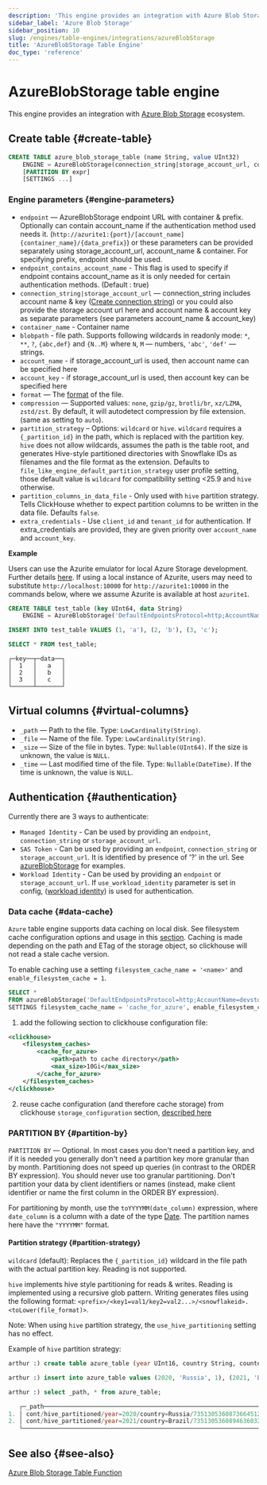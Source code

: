 ```yaml
---
description: 'This engine provides an integration with Azure Blob Storage ecosystem.'
sidebar_label: 'Azure Blob Storage'
sidebar_position: 10
slug: /engines/table-engines/integrations/azureBlobStorage
title: 'AzureBlobStorage Table Engine'
doc_type: 'reference'
---
```


# AzureBlobStorage table engine

This engine provides an integration with [Azure Blob Storage](https://azure.microsoft.com/en-us/products/storage/blobs) ecosystem.

## Create table {#create-table}

```sql
CREATE TABLE azure_blob_storage_table (name String, value UInt32)
    ENGINE = AzureBlobStorage(connection_string|storage_account_url, container_name, blobpath, [account_name, account_key, format, compression, partition_strategy, partition_columns_in_data_file, extra_credentials(client_id=, tenant_id=)])
    [PARTITION BY expr]
    [SETTINGS ...]
```

### Engine parameters {#engine-parameters}

- `endpoint` — AzureBlobStorage endpoint URL with container & prefix. Optionally can contain account_name if the authentication method used needs it. (`http://azurite1:{port}/[account_name]{container_name}/{data_prefix}`) or these parameters can be provided separately using storage_account_url, account_name & container. For specifying prefix, endpoint should be used.
- `endpoint_contains_account_name` - This flag is used to specify if endpoint contains account_name as it is only needed for certain authentication methods. (Default : true)
- `connection_string|storage_account_url` — connection_string includes account name & key ([Create connection string](https://learn.microsoft.com/en-us/azure/storage/common/storage-configure-connection-string?toc=%2Fazure%2Fstorage%2Fblobs%2Ftoc.json&bc=%2Fazure%2Fstorage%2Fblobs%2Fbreadcrumb%2Ftoc.json#configure-a-connection-string-for-an-azure-storage-account)) or you could also provide the storage account url here and account name & account key as separate parameters (see parameters account_name & account_key)
- `container_name` - Container name
- `blobpath` - file path. Supports following wildcards in readonly mode: `*`, `**`, `?`, `{abc,def}` and `{N..M}` where `N`, `M` — numbers, `'abc'`, `'def'` — strings.
- `account_name` - if storage_account_url is used, then account name can be specified here
- `account_key` - if storage_account_url is used, then account key can be specified here
- `format` — The [format](/interfaces/formats.md) of the file.
- `compression` — Supported values: `none`, `gzip/gz`, `brotli/br`, `xz/LZMA`, `zstd/zst`. By default, it will autodetect compression by file extension. (same as setting to `auto`).
- `partition_strategy` – Options: `wildcard` or `hive`. `wildcard` requires a `{_partition_id}` in the path, which is replaced with the partition key. `hive` does not allow wildcards, assumes the path is the table root, and generates Hive-style partitioned directories with Snowflake IDs as filenames and the file format as the extension. Defaults to `file_like_engine_default_partition_strategy` user profile setting, those default value is `wildcard` for compatibility setting <25.9 and `hive` otherwise.
- `partition_columns_in_data_file` - Only used with `hive` partition strategy. Tells ClickHouse whether to expect partition columns to be written in the data file. Defaults `false`.
- `extra_credentials` - Use `client_id` and `tenant_id` for authentication. If extra_credentials are provided, they are given priority over `account_name` and `account_key`.

**Example**

Users can use the Azurite emulator for local Azure Storage development. Further details [here](https://learn.microsoft.com/en-us/azure/storage/common/storage-use-azurite?tabs=docker-hub%2Cblob-storage). If using a local instance of Azurite, users may need to substitute `http://localhost:10000` for `http://azurite1:10000` in the commands below, where we assume Azurite is available at host `azurite1`.

```sql
CREATE TABLE test_table (key UInt64, data String)
    ENGINE = AzureBlobStorage('DefaultEndpointsProtocol=http;AccountName=devstoreaccount1;AccountKey=Eby8vdM02xNOcqFlqUwJPLlmEtlCDXJ1OUzFT50uSRZ6IFsuFq2UVErCz4I6tq/K1SZFPTOtr/KBHBeksoGMGw==;BlobEndpoint=http://azurite1:10000/devstoreaccount1/;', 'testcontainer', 'test_table', 'CSV');

INSERT INTO test_table VALUES (1, 'a'), (2, 'b'), (3, 'c');

SELECT * FROM test_table;
```

```text
┌─key──┬─data──┐
│  1   │   a   │
│  2   │   b   │
│  3   │   c   │
└──────┴───────┘
```

## Virtual columns {#virtual-columns}

- `_path` — Path to the file. Type: `LowCardinality(String)`.
- `_file` — Name of the file. Type: `LowCardinality(String)`.
- `_size` — Size of the file in bytes. Type: `Nullable(UInt64)`. If the size is unknown, the value is `NULL`.
- `_time` — Last modified time of the file. Type: `Nullable(DateTime)`. If the time is unknown, the value is `NULL`.

## Authentication {#authentication}

Currently there are 3 ways to authenticate:
- `Managed Identity` - Can be used by providing an `endpoint`, `connection_string` or `storage_account_url`.
- `SAS Token` - Can be used by providing an `endpoint`, `connection_string` or `storage_account_url`. It is identified by presence of '?' in the url. See [azureBlobStorage](/sql-reference/table-functions/azureBlobStorage#using-shared-access-signatures-sas-sas-tokens) for examples.
- `Workload Identity` - Can be used by providing an `endpoint` or `storage_account_url`. If `use_workload_identity` parameter is set in config, ([workload identity](https://github.com/Azure/azure-sdk-for-cpp/tree/main/sdk/identity/azure-identity#authenticate-azure-hosted-applications)) is used for authentication.

### Data cache {#data-cache}

`Azure` table engine supports data caching on local disk.
See filesystem cache configuration options and usage in this [section](/operations/storing-data.md/#using-local-cache).
Caching is made depending on the path and ETag of the storage object, so clickhouse will not read a stale cache version.

To enable caching use a setting `filesystem_cache_name = '<name>'` and `enable_filesystem_cache = 1`.

```sql
SELECT *
FROM azureBlobStorage('DefaultEndpointsProtocol=http;AccountName=devstoreaccount1;AccountKey=Eby8vdM02xNOcqFlqUwJPLlmEtlCDXJ1OUzFT50uSRZ6IFsuFq2UVErCz4I6tq/K1SZFPTOtr/KBHBeksoGMGw==;BlobEndpoint=http://azurite1:10000/devstoreaccount1/;', 'testcontainer', 'test_table', 'CSV')
SETTINGS filesystem_cache_name = 'cache_for_azure', enable_filesystem_cache = 1;
```

1. add the following section to clickhouse configuration file:

```xml
<clickhouse>
    <filesystem_caches>
        <cache_for_azure>
            <path>path to cache directory</path>
            <max_size>10Gi</max_size>
        </cache_for_azure>
    </filesystem_caches>
</clickhouse>
```

2. reuse cache configuration (and therefore cache storage) from clickhouse `storage_configuration` section, [described here](/operations/storing-data.md/#using-local-cache)

### PARTITION BY {#partition-by}

`PARTITION BY` — Optional. In most cases you don't need a partition key, and if it is needed you generally don't need a partition key more granular than by month. Partitioning does not speed up queries (in contrast to the ORDER BY expression). You should never use too granular partitioning. Don't partition your data by client identifiers or names (instead, make client identifier or name the first column in the ORDER BY expression).

For partitioning by month, use the `toYYYYMM(date_column)` expression, where `date_column` is a column with a date of the type [Date](/sql-reference/data-types/date.md). The partition names here have the `"YYYYMM"` format.

#### Partition strategy {#partition-strategy}

`wildcard` (default): Replaces the `{_partition_id}` wildcard in the file path with the actual partition key. Reading is not supported.

`hive` implements hive style partitioning for reads & writes. Reading is implemented using a recursive glob pattern. Writing generates files using the following format: `<prefix>/<key1=val1/key2=val2...>/<snowflakeid>.<toLower(file_format)>`.

Note: When using `hive` partition strategy, the `use_hive_partitioning` setting has no effect.

Example of `hive` partition strategy:

```sql
arthur :) create table azure_table (year UInt16, country String, counter UInt8) ENGINE=AzureBlobStorage(account_name='devstoreaccount1', account_key='Eby8vdM02xNOcqFlqUwJPLlmEtlCDXJ1OUzFT50uSRZ6IFsuFq2UVErCz4I6tq/K1SZFPTOtr/KBHBeksoGMGw==', storage_account_url = 'http://localhost:30000/devstoreaccount1', container='cont', blob_path='hive_partitioned', format='Parquet', compression='auto', partition_strategy='hive') PARTITION BY (year, country);

arthur :) insert into azure_table values (2020, 'Russia', 1), (2021, 'Brazil', 2);

arthur :) select _path, * from azure_table;

   ┌─_path──────────────────────────────────────────────────────────────────────┬─year─┬─country─┬─counter─┐
1. │ cont/hive_partitioned/year=2020/country=Russia/7351305360873664512.parquet │ 2020 │ Russia  │       1 │
2. │ cont/hive_partitioned/year=2021/country=Brazil/7351305360894636032.parquet │ 2021 │ Brazil  │       2 │
   └────────────────────────────────────────────────────────────────────────────┴──────┴─────────┴─────────┘
```

## See also {#see-also}

[Azure Blob Storage Table Function](/sql-reference/table-functions/azureBlobStorage)
